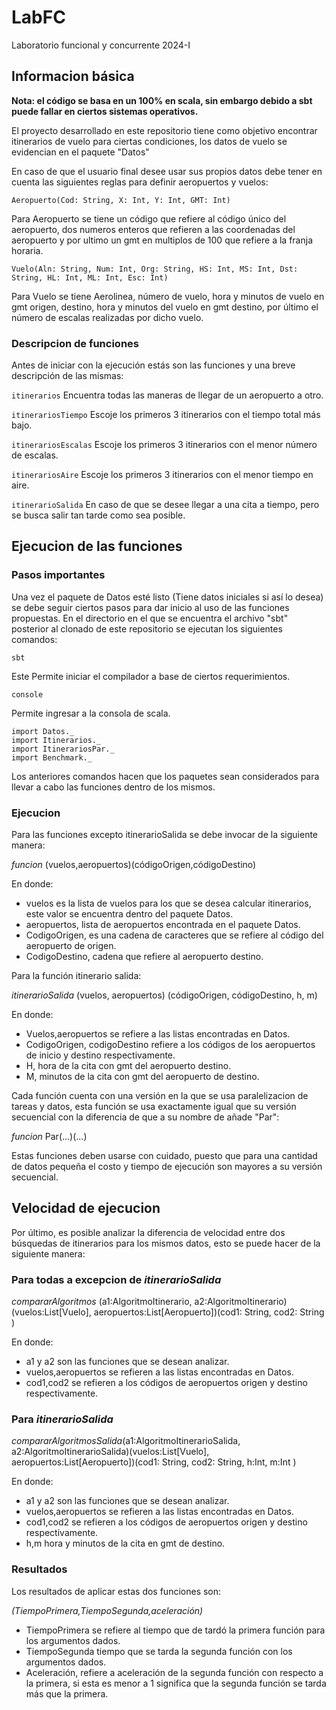 # LabFC
Laboratorio funcional y concurrente 2024-I

## Informacion básica
**Nota: el código se basa en un 100% en scala, sin embargo debido a sbt puede fallar en ciertos sistemas operativos.**

El proyecto desarrollado en este repositorio tiene como objetivo encontrar itinerarios de vuelo para ciertas condiciones, los datos de vuelo se evidencian en el paquete "Datos"

En caso de que el usuario final desee usar sus propios datos debe tener en cuenta las siguientes reglas para definir aeropuertos y vuelos:

`Aeropuerto(Cod: String, X: Int, Y: Int, GMT: Int)` 

Para Aeropuerto se tiene un código que refiere al código único del aeropuerto, dos numeros enteros que refieren a las coordenadas del aeropuerto y por ultimo un gmt en multiplos de 100 que refiere a la franja horaria.

`Vuelo(Aln: String, Num: Int, Org: String, HS: Int, MS: Int, Dst: String, HL: Int, ML: Int, Esc: Int)` 

Para Vuelo se tiene Aerolinea, número de vuelo, hora y minutos de vuelo en gmt origen, destino, hora y minutos del vuelo en gmt destino, por último el número de escalas realizadas por dicho vuelo.

### Descripcion de funciones

Antes de iniciar con la ejecución estás son las funciones y una breve descripción de las mismas:

`itinerarios` Encuentra todas las maneras de llegar de un aeropuerto a otro.

`itinerariosTiempo` Escoje los primeros 3 itinerarios con el tiempo total más bajo.

`itinerariosEscalas` Escoje los primeros 3 itinerarios con el menor número de escalas.

`itinerariosAire` Escoje los primeros 3 itinerarios con el menor tiempo en aire.

`itinerarioSalida` En caso de que se desee llegar a una cita a tiempo, pero se busca salir tan tarde como sea posible.

## Ejecucion de las funciones

### Pasos importantes
Una vez el paquete de Datos esté listo (Tiene datos iniciales si así lo desea) se debe seguir ciertos pasos para dar inicio al uso de las funciones propuestas.
En el directorio en el que se encuentra el archivo "sbt" posterior al clonado de este repositorio se ejecutan los siguientes comandos:

```sbt``` 

Este Permite iniciar el compilador a base de ciertos requerimientos.

```console```

Permite ingresar a la consola de scala.

```
import Datos._
import Itinerarios._
import ItinerariosPar._
import Benchmark._
```

Los anteriores comandos hacen que los paquetes sean considerados para llevar a cabo las funciones dentro de los mismos.

### Ejecucion

Para las funciones excepto itinerarioSalida se debe invocar de la siguiente manera:

*funcion* (vuelos,aeropuertos)(códigoOrigen,códigoDestino)

En donde: 

- vuelos es la lista de vuelos para los que se desea calcular itinerarios, este valor se encuentra dentro del paquete Datos.
- aeropuertos, lista de aeropuertos encontrada en el paquete Datos.
- CodigoOrigen, es una cadena de caracteres que se refiere al código del aeropuerto de origen.
- CodigoDestino, cadena que refiere al aeropuerto destino.

Para la función itinerario salida:

*itinerarioSalida* (vuelos, aeropuertos) (códigoOrigen, códigoDestino, h, m)

En donde: 

- Vuelos,aeropuertos se refiere a las listas encontradas en Datos.
- CodigoOrigen, codigoDestino refiere a los códigos de los aeropuertos de inicio y destino respectivamente.
- H, hora de la cita con gmt del aeropuerto destino.
- M, minutos de la cita con gmt del aeropuerto de destino.

Cada función cuenta con una versión en la que se usa paralelizacion de tareas y datos, esta función se usa exactamente igual que su versión secuencial con la diferencia de que a su nombre de añade "Par":

*funcion* Par(...)(...)

Estas funciones deben usarse con cuidado, puesto que para una cantidad de datos pequeña el costo y tiempo de ejecución son mayores a su versión secuencial.

## Velocidad de ejecucion

Por último, es posible analizar la diferencia de velocidad entre dos búsquedas de itinerarios para los mismos datos, esto se puede hacer de la siguiente manera:

### Para todas a excepcion de _itinerarioSalida_

*compararAlgoritmos* (a1:AlgoritmoItinerario, a2:AlgoritmoItinerario)(vuelos:List[Vuelo], aeropuertos:List[Aeropuerto])(cod1: String, cod2: String )

En donde: 

- a1 y a2 son las funciones que se desean analizar.
- vuelos,aeropuertos se refieren a las listas encontradas en Datos.
- cod1,cod2 se refieren a los códigos de aeropuertos origen y destino respectivamente.

### Para _itinerarioSalida_

*compararAlgoritmosSalida*(a1:AlgoritmoItinerarioSalida, a2:AlgoritmoItinerarioSalida)(vuelos:List[Vuelo], aeropuertos:List[Aeropuerto])(cod1: String, cod2: String, h:Int, m:Int )
                           
En donde: 

- a1 y a2 son las funciones que se desean analizar.
- vuelos,aeropuertos se refieren a las listas encontradas en Datos.
- cod1,cod2 se refieren a los códigos de aeropuertos origen y destino respectivamente.
- h,m hora y minutos de la cita en gmt de destino.

### Resultados
Los resultados de aplicar estas dos funciones son:

_(TiempoPrimera,TiempoSegunda,aceleración)_

- TiempoPrimera se refiere al tiempo que de tardó la primera función para los argumentos dados.
- TiempoSegunda tiempo que se tarda la segunda función con los argumentos dados.
- Aceleración, refiere a aceleración de la segunda función con respecto a la primera, si esta es menor a 1 significa que la segunda función se tarda más que la primera.
